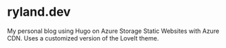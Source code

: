 # ryland.dev
My personal blog using Hugo on Azure Storage Static Websites with Azure CDN. Uses a customized version of the LoveIt theme.

